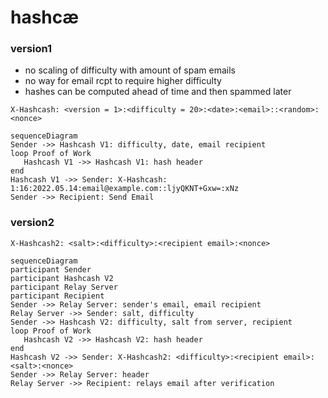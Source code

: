 # hashcæ

### version1

- no scaling of difficulty with amount of spam emails
- no way for email rcpt to require higher difficulty
- hashes can be computed ahead of time and then spammed later

`X-Hashcash: <version = 1>:<difficulty = 20>:<date>:<email>::<random>:<nonce>`

```mermaid
sequenceDiagram
Sender ->> Hashcash V1: difficulty, date, email recipient
loop Proof of Work
   Hashcash V1 ->> Hashcash V1: hash header
end
Hashcash V1 ->> Sender: X-Hashcash: 1:16:2022.05.14:email@example.com::ljyQKNT+Gxw=:xNz
Sender ->> Recipient: Send Email
```

### version2

`X-Hashcash2: <salt>:<difficulty>:<recipient email>:<nonce>`

```mermaid
sequenceDiagram
participant Sender
participant Hashcash V2
participant Relay Server
participant Recipient
Sender ->> Relay Server: sender's email, email recipient
Relay Server ->> Sender: salt, difficulty
Sender ->> Hashcash V2: difficulty, salt from server, recipient
loop Proof of Work
   Hashcash V2 ->> Hashcash V2: hash header
end
Hashcash V2 ->> Sender: X-Hashcash2: <difficulty>:<recipient email>:<salt>:<nonce>
Sender ->> Relay Server: header
Relay Server ->> Recipient: relays email after verification
```
